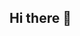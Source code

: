 ## Hi there 👋

<!--
**JAFanton/JAFanton** is a ✨ _special_ ✨ repository because its `README.md` (this file) appears on your GitHub profile.

- 🔭 I’m currently building intuitive and scalable full-stack web applications.
- 🌱 Knowledgable with the MERN stack (React, MongoDB, Express, Node), but always looking to try level up my skills.
- 👯 I’m looking to collaborate on exciting web development projects with a creative edge.
- 🤔 Ask me about combining technical skills with a background in copywriting and marketing.
- 💬 Let’s connect: [LinkedIn](https://www.linkedin.com/in/justin-fanton-2034551a8)
- ⚡ Fun fact: I bring storytelling into my code to craft seamless user experiences!
-->

